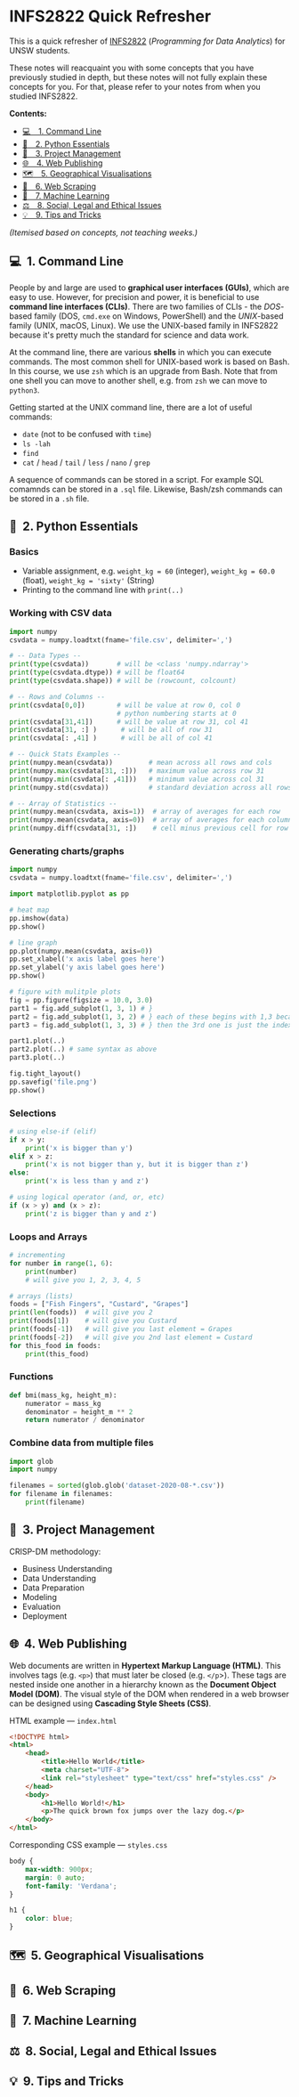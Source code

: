 # INFS2822 Quick Refresher
This is a quick refresher of [INFS2822](https://www.business.unsw.edu.au/degrees-courses/course-outlines/archives/INFS2822-2020-T3) (_Programming for Data Analytics_) for UNSW students.

These notes will reacquaint you with some concepts that you have previously studied in depth, but these notes will not fully explain these concepts for you. For that, please refer to your notes from when you studied INFS2822.

**Contents:**

- [💻 1. Command Line](#commandline)
- [🐍 2. Python Essentials](#python)
- [💼 3. Project Management](#projectmanagement)
- [🌐 4. Web Publishing](#webpublishing)
- [🗺️ 5. Geographical Visualisations](#geovis)
- [🥣 6. Web Scraping](#webscraping)
- [🤖 7. Machine Learning](#ml)
- [⚖️ 8. Social, Legal and Ethical Issues](#socialissues)
- [💡 9. Tips and Tricks](#tipsandtricks)

_(Itemised based on concepts, not teaching weeks.)_

<a name="commandline"></a>
## 💻&nbsp;&nbsp;1. Command Line

People by and large are used to **graphical user interfaces (GUIs)**, which are easy to use. However, for precision and power, it is beneficial to use **command line interfaces (CLIs)**. There are two families of CLIs - the _DOS_-based family (DOS, `cmd.exe` on Windows, PowerShell) and the _UNIX_-based family (UNIX, macOS, Linux). We use the UNIX-based family in INFS2822 because it's pretty much the standard for science and data work.

At the command line, there are various **shells** in which you can execute commands. The most common shell for UNIX-based work is based on Bash. In this course, we use `zsh` which is an upgrade from Bash. Note that from one shell you can move to another shell, e.g. from `zsh` we can move to `python3`.

Getting started at the UNIX command line, there are a lot of useful commands:

- `date` (not to be confused with `time`)
- `ls -lah`
- `find`
- `cat` / `head` / `tail` / `less` / `nano` / `grep`

A sequence of commands can be stored in a script. For example SQL comamnds can be stored in a `.sql` file. Likewise, Bash/zsh commands can be stored in a `.sh` file.

<a name="python"></a>
## 🐍&nbsp;&nbsp;2. Python Essentials

### Basics

- Variable assignment, e.g. `weight_kg = 60` (integer), `weight_kg = 60.0` (float), `weight_kg = 'sixty'` (String)
- Printing to the command line with `print(..)`

### Working with CSV data

```python
import numpy
csvdata = numpy.loadtxt(fname='file.csv', delimiter=',')

# -- Data Types --
print(type(csvdata))       # will be <class 'numpy.ndarray'>
print(type(csvdata.dtype)) # will be float64
print(type(csvdata.shape)) # will be (rowcount, colcount)

# -- Rows and Columns --
print(csvdata[0,0])        # will be value at row 0, col 0
                           # python numbering starts at 0
print(csvdata[31,41])      # will be value at row 31, col 41
print(csvdata[31, :] )      # will be all of row 31
print(csvdata[: ,41] )      # will be all of col 41

# -- Quick Stats Examples --
print(numpy.mean(csvdata))         # mean across all rows and cols
print(numpy.max(csvdata[31, :]))   # maximum value across row 31
print(numpy.min(csvdata[: ,41]))   # minimum value across col 31
print(numpy.std(csvdata))          # standard deviation across all rows and cols

# -- Array of Statistics --
print(numpy.mean(csvdata, axis=1))  # array of averages for each row
print(numpy.mean(csvdata, axis=0))  # array of averages for each column
print(numpy.diff(csvdata[31, :])    # cell minus previous cell for row 31
```

### Generating charts/graphs

```python
import numpy
csvdata = numpy.loadtxt(fname='file.csv', delimiter=',')

import matplotlib.pyplot as pp

# heat map
pp.imshow(data)
pp.show()

# line graph
pp.plot(numpy.mean(csvdata, axis=0))
pp.set_xlabel('x axis label goes here')
pp.set_ylabel('y axis label goes here')
pp.show()

# figure with mulitple plots
fig = pp.figure(figsize = 10.0, 3.0)
part1 = fig.add_subplot(1, 3, 1) # }
part2 = fig.add_subplot(1, 3, 2) # } each of these begins with 1,3 because the grid is 1x3
part3 = fig.add_subplot(1, 3, 3) # } then the 3rd one is just the index (starts at 1 here)

part1.plot(..)
part2.plot(..) # same syntax as above
part3.plot(..)

fig.tight_layout()
pp.savefig('file.png')
pp.show()
```

### Selections

```python
# using else-if (elif)
if x > y:
    print('x is bigger than y')
elif x > z:
    print('x is not bigger than y, but it is bigger than z')
else:
    print('x is less than y and z')

# using logical operator (and, or, etc)
if (x > y) and (x > z):
    print('z is bigger than y and z')
```

### Loops and Arrays

```python
# incrementing
for number in range(1, 6):
    print(number)
    # will give you 1, 2, 3, 4, 5

# arrays (lists)
foods = ["Fish Fingers", "Custard", "Grapes"]
print(len(foods))  # will give you 2
print(foods[1])    # will give you Custard
print(foods[-1])   # will give you last element = Grapes
print(foods[-2])   # will give you 2nd last element = Custard
for this_food in foods:
    print(this_food)
```

### Functions
```python
def bmi(mass_kg, height_m):
    numerator = mass_kg
    denominator = height_m ** 2
    return numerator / denominator
```

### Combine data from multiple files
```python
import glob
import numpy

filenames = sorted(glob.glob('dataset-2020-08-*.csv'))
for filename in filenames:
    print(filename)
```

<a name="projectmanagement"></a>
## 💼&nbsp;&nbsp;3. Project Management

CRISP-DM methodology:

- Business Understanding
- Data Understanding
- Data Preparation
- Modeling
- Evaluation
- Deployment

<a name="webpublishing"></a>
## 🌐&nbsp;&nbsp;4. Web Publishing

Web documents are written in **Hypertext Markup Language (HTML)**. This involves tags (e.g. `<p>`) that must later be closed (e.g. `</p`>). These tags are nested inside one another in a hierarchy known as the **Document Object Model (DOM)**. The visual style of the DOM when rendered in a web browser can be designed using **Cascading Style Sheets (CSS)**.

HTML example &mdash; `index.html`
```html
<!DOCTYPE html>
<html>
    <head>
        <title>Hello World</title>
        <meta charset="UTF-8">
        <link rel="stylesheet" type="text/css" href="styles.css" />
    </head>
    <body>
        <h1>Hello World!</h1>
        <p>The quick brown fox jumps over the lazy dog.</p>
    </body>
</html>
```

Corresponding CSS example &mdash; `styles.css`
```css
body {
    max-width: 900px;
    margin: 0 auto;
    font-family: 'Verdana';
}

h1 {
    color: blue;
}
```

<a name="geovis"></a>
## 🗺️&nbsp;&nbsp;5. Geographical Visualisations

<a name="webscraping"></a>
## 🥣&nbsp;&nbsp;6. Web Scraping

<a name="ml"></a>
## 🤖&nbsp;&nbsp;7. Machine Learning

<a name="socialissues"></a>
## ⚖️&nbsp;&nbsp;8. Social, Legal and Ethical Issues

<a name="tipsandtricks"></a>
## 💡&nbsp;&nbsp;9. Tips and Tricks